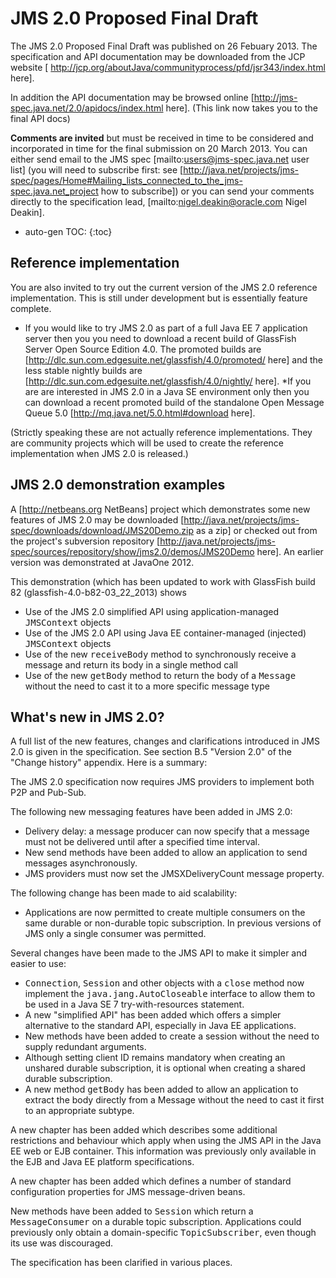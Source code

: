 # JMS 2.0 Proposed Final Draft

The JMS 2.0 Proposed Final Draft was published on 26 Febuary 2013. The specification and API documentation may be downloaded from the JCP website [ http://jcp.org/aboutJava/communityprocess/pfd/jsr343/index.html here]. 

In addition the API documentation may be browsed online [http://jms-spec.java.net/2.0/apidocs/index.html here]. (This link now takes you to the final API docs)

**Comments are invited** but must be received in time to be considered and incorporated in time for the final submission on 20 March 2013. You can either send email to the JMS spec  [mailto:users@jms-spec.java.net user list] (you will need to subscribe first: see [http://java.net/projects/jms-spec/pages/Home#Mailing_lists_connected_to_the_jms-spec.java.net_project how to  subscribe]) or you can send your comments directly to the specification lead,  [mailto:nigel.deakin@oracle.com Nigel Deakin]. 

* auto-gen TOC:
{:toc}

## Reference implementation 

You are also invited to try out the current version of the JMS 2.0 reference implementation. This is still under development but is essentially feature complete. 
* If you would like to try JMS 2.0 as part of a full Java EE 7 application server then you you need to download a recent build of GlassFish Server Open Source Edition 4.0. The promoted builds are [http://dlc.sun.com.edgesuite.net/glassfish/4.0/promoted/ here] and the less stable nightly builds are [http://dlc.sun.com.edgesuite.net/glassfish/4.0/nightly/ here]. 
*If you are are interested in JMS 2.0 in a Java SE environment only then you can download a recent promoted build of the standalone Open Message Queue 5.0 [http://mq.java.net/5.0.html#download here]. 

(Strictly speaking these are not actually reference implementations. They are community projects which will be used to create the reference implementation when JMS 2.0 is released.)

## JMS 2.0 demonstration examples 

A [http://netbeans.org NetBeans] project which demonstrates some new features of JMS 2.0 may be downloaded  [http://java.net/projects/jms-spec/downloads/download/JMS20Demo.zip as a zip] or checked out from the project's subversion repository [http://java.net/projects/jms-spec/sources/repository/show/jms2.0/demos/JMS20Demo here]. An earlier version was demonstrated at JavaOne 2012.

This demonstration (which has been updated to work with GlassFish build 82 (glassfish-4.0-b82-03_22_2013) shows
* Use of the JMS 2.0 simplified API  using application-managed <tt>JMSContext</tt> objects
* Use of the JMS 2.0 API using Java EE container-managed (injected) <tt>JMSContext</tt> objects
* Use of the new <tt>receiveBody</tt> method to synchronously receive a message and return its body in a single method call
* Use of the new <tt>getBody</tt> method to return the body of a <tt>Message</tt> without the need to cast it to a more specific message type

## What's new in JMS 2.0? 

A full list of the new features, changes and clarifications introduced in JMS 2.0 is given in the specification. See section B.5 "Version 2.0" of the "Change history" appendix. Here is a summary:

The JMS 2.0 specification now requires JMS providers to implement both P2P and Pub-Sub.

The following new messaging features have been added in JMS 2.0:
* Delivery delay: a message producer can now specify that a message must not be delivered until after a specified time interval.
* New send methods have been added to allow an application to send messages asynchronously.
* JMS providers must now set the JMSXDeliveryCount message property.

The following change has been made to aid scalability:
* Applications are now permitted to create multiple consumers on the same durable or non-durable topic subscription. In previous versions of JMS only a single consumer was permitted.

Several changes have been made to the JMS API to make it simpler and easier to use:
* <tt>Connection</tt>, <tt>Session</tt> and other objects with a <tt>close</tt> method now implement the <tt>java.jang.AutoCloseable</tt> interface to allow them to be used in a Java SE 7 try-with-resources statement. 
* A new "simplified API" has been added which offers a simpler alternative to the standard API, especially in Java EE applications.
* New methods have been added to create a session without the need to supply redundant arguments.
* Although setting client ID remains mandatory when creating an unshared durable subscription, it is optional when creating a shared durable subscription. 
* A new method <tt>getBody</tt> has been added to allow an application to extract the body directly from a Message without the need to cast it first to an appropriate subtype. 

A new chapter has been added which describes some additional restrictions and behaviour which apply when using the JMS API in the Java EE web or EJB container. This information was previously only available in the EJB and Java EE platform specifications. 

A new chapter has been added which defines a number of standard configuration properties for JMS message-driven beans.

New methods have been added to <tt>Session</tt> which return a <tt>MessageConsumer</tt> on a durable topic subscription. Applications could previously only obtain a domain-specific <tt>TopicSubscriber</tt>, even though its use was discouraged. 

The specification has been clarified in various places.
